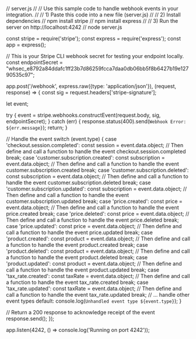 // server.js
//
// Use this sample code to handle webhook events in your integration.
//
// 1) Paste this code into a new file (server.js)
//
// 2) Install dependencies
//   npm install stripe
//   npm install express
//
// 3) Run the server on http://localhost:4242
//   node server.js

const stripe = require('stripe');
const express = require('express');
const app = express();

// This is your Stripe CLI webhook secret for testing your endpoint locally.
const endpointSecret = "whsec_e8792a84ddafc1ff23b7d86259fcca7daa0db06bb5f8b6427b19e12790535c97";

app.post('/webhook', express.raw({type: 'application/json'}), (request, response) => {
  const sig = request.headers['stripe-signature'];

  let event;

  try {
    event = stripe.webhooks.constructEvent(request.body, sig, endpointSecret);
  } catch (err) {
    response.status(400).send(`Webhook Error: ${err.message}`);
    return;
  }

  // Handle the event
  switch (event.type) {
    case 'checkout.session.completed':
      const session = event.data.object;
      // Then define and call a function to handle the event checkout.session.completed
      break;
    case 'customer.subscription.created':
      const subscription = event.data.object;
      // Then define and call a function to handle the event customer.subscription.created
      break;
    case 'customer.subscription.deleted':
      const subscription = event.data.object;
      // Then define and call a function to handle the event customer.subscription.deleted
      break;
    case 'customer.subscription.updated':
      const subscription = event.data.object;
      // Then define and call a function to handle the event customer.subscription.updated
      break;
    case 'price.created':
      const price = event.data.object;
      // Then define and call a function to handle the event price.created
      break;
    case 'price.deleted':
      const price = event.data.object;
      // Then define and call a function to handle the event price.deleted
      break;
    case 'price.updated':
      const price = event.data.object;
      // Then define and call a function to handle the event price.updated
      break;
    case 'product.created':
      const product = event.data.object;
      // Then define and call a function to handle the event product.created
      break;
    case 'product.deleted':
      const product = event.data.object;
      // Then define and call a function to handle the event product.deleted
      break;
    case 'product.updated':
      const product = event.data.object;
      // Then define and call a function to handle the event product.updated
      break;
    case 'tax_rate.created':
      const taxRate = event.data.object;
      // Then define and call a function to handle the event tax_rate.created
      break;
    case 'tax_rate.updated':
      const taxRate = event.data.object;
      // Then define and call a function to handle the event tax_rate.updated
      break;
    // ... handle other event types
    default:
      console.log(`Unhandled event type ${event.type}`);
  }

  // Return a 200 response to acknowledge receipt of the event
  response.send();
});

app.listen(4242, () => console.log('Running on port 4242'));